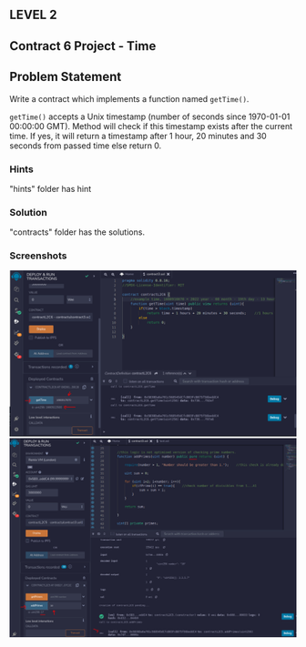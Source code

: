## LEVEL 2

## Contract 6 Project - Time

## Problem Statement

Write a contract which implements a function named `getTime()`.

`getTime()` accepts a Unix timestamp (number of seconds since 1970-01-01 00:00:00 GMT). Method will check if this timestamp exists after the current time. If yes, it will return a timestamp after 1 hour, 20 minutes and 30 seconds from passed time else return 0.

### Hints

"hints" folder has hint

### Solution

"contracts" folder has the solutions.

### Screenshots

![screenshot 1](screenshots/output1.png)
![screenshot 2](screenshots/output2.png)
